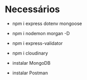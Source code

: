 # Necessários
- npm i express dotenv mongoose
- npm i nodemon morgan -D
- npm i express-validator
- npm i cloudinary

- instalar MongoDB
- instalar Postman

